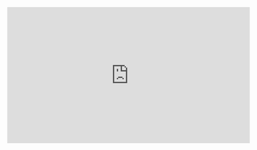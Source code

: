 <iframe width="560" height="315" src="https://www.youtube.com/embed/sWokhQb2KJc?si=IEoapWRSC9ZnwC0P" title="YouTube video player" frameborder="0" allow="accelerometer; autoplay; clipboard-write; encrypted-media; gyroscope; picture-in-picture; web-share" referrerpolicy="strict-origin-when-cross-origin" allowfullscreen></iframe>
